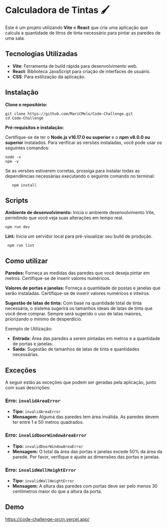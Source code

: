 # Calculadora de Tintas 🖌️

  Este é um projeto utilizando **Vite** e **React** que cria uma aplicação que calcula a quantidade de litros de tinta necessário para pintar as paredes de uma sala.
  
## Tecnologias Utilizadas

-   **Vite**: Ferramenta de build rápida para desenvolvimento web.
-   **React**: Biblioteca JavaScript para criação de interfaces de usuário.
-   **CSS**: Para estilização da aplicação.

##  Instalação

**Clone o repositório:**

    git clone https://github.com/MariCMelo/Code-Challenge.git
    cd Code-Challenge

**Pré-requisitos e instalação:**

Certifique-se de ter o **Node.js v16.17.0 ou superior** e o **npm v8.0.0 ou superior** instalados. Para verificar as versões instaladas, você pode usar os seguintes comandos:

    node -v 
    npm -v
Se as versões estiverem corretas, prossiga para instalar todas as dependências necessárias executando o seguinte comando no terminal:

       npm install

## Scripts
**Ambiente de desenvolvimento:**
Inicia o ambiente desenvolvimento Vite, permitindo que você veja suas alterações em tempo real.

    npm run dev
    
 **Lint:**
Inicia um servidor local para pré-visualizar seu build de produção.

     npm run lint



## Como utilizar
**Paredes:** Forneça as medidas das paredes que você deseja pintar em metros. Certifique-se de inserir valores numéricos.

**Valores de portas e janelas:** Forneça a quantidade de postas e janelas que serão instaladas. Certifique-se de inserir valores numéricos e inteiros.

**Sugestão de latas de tinta:** Com base na quantidade total de tinta necessária, o sistema sugerirá os tamanhos ideais de latas de tinta que você deve comprar. Sempre será sugerido o uso de latas maiores, priorizando o mínimo de desperdício.

Exemplo de Utilização:
-   **Entrada:** Área das paredes a serem pintadas em metros e a quantidade de portas e janelas.
-   **Saída:** Sugestão de tamanhos de latas de tinta e quantidades necessárias.

## Exceções

A seguir estão as exceções que podem ser geradas pela aplicação, junto com suas descrições:

### Erro: `invalidAreaError`

-   **Tipo:** `invalidAreaError`
-   **Mensagem:** Alguma das paredes tem área inválida. As paredes devem ter entre 1 e 50 metros quadrados.

### Erro: `invalidDoorWindowAreaError`

-   **Tipo:** `invalidDoorWindowAreaError`
-   **Mensagem:** O total da área das portas e janelas excede 50% da área da parede. Por favor, verifique e ajuste as dimensões das portas e janelas.

### Erro: `invalidWallHeightError`

-   **Tipo:** `invalidWallHeightError`
-   **Mensagem:** A altura das paredes com portas deve ser pelo menos 30 centímetros maior do que a altura da porta.

## Demo
https://code-challenge-orcin.vercel.app/